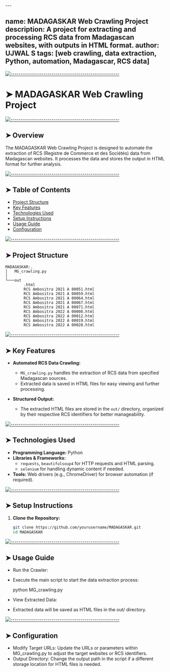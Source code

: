 <!-- ⚠️ This README has been generated from the file(s) "blueprint.md" ⚠️-->---
name: MADAGASKAR Web Crawling Project
description: A project for extracting and processing RCS data from Madagascan websites, with outputs in HTML format.
author: UJWAL S
tags: [web crawling, data extraction, Python, automation, Madagascar, RCS data]
---


[![-----------------------------------------------------](https://raw.githubusercontent.com/andreasbm/readme/master/assets/lines/colored.png)](#madagaskar-web-crawling-project)

# ➤ MADAGASKAR Web Crawling Project


[![-----------------------------------------------------](https://raw.githubusercontent.com/andreasbm/readme/master/assets/lines/colored.png)](#overview)

## ➤ Overview
The MADAGASKAR Web Crawling Project is designed to automate the extraction of RCS (Registre de Commerce et des Sociétés) data from Madagascan websites. It processes the data and stores the output in HTML format for further analysis.


[![-----------------------------------------------------](https://raw.githubusercontent.com/andreasbm/readme/master/assets/lines/colored.png)](#table-of-contents)

## ➤ Table of Contents
- [Project Structure](#project-structure)
- [Key Features](#key-features)
- [Technologies Used](#technologies-used)
- [Setup Instructions](#setup-instructions)
- [Usage Guide](#usage-guide)
- [Configuration](#configuration)


[![-----------------------------------------------------](https://raw.githubusercontent.com/andreasbm/readme/master/assets/lines/colored.png)](#project-structure)

## ➤ Project Structure

    MADAGASKAR:.
    │   MG_crawling.py
    │
    └───out
            .html
            RCS Ambositra 2021 A 00051.html
            RCS Ambositra 2021 A 00059.html
            RCS Ambositra 2021 A 00064.html
            RCS Ambositra 2021 A 00067.html
            RCS Ambositra 2021 A 00071.html
            RCS Ambositra 2022 A 00008.html
            RCS Ambositra 2022 A 00012.html
            RCS Ambositra 2022 A 00019.html
            RCS Ambositra 2022 A 00020.html



[![-----------------------------------------------------](https://raw.githubusercontent.com/andreasbm/readme/master/assets/lines/colored.png)](#key-features)

## ➤ Key Features
- **Automated RCS Data Crawling:**
  - `MG_crawling.py` handles the extraction of RCS data from specified Madagascan sources.
  - Extracted data is saved in HTML files for easy viewing and further processing.

- **Structured Output:**
  - The extracted HTML files are stored in the `out/` directory, organized by their respective RCS identifiers for better manageability.


[![-----------------------------------------------------](https://raw.githubusercontent.com/andreasbm/readme/master/assets/lines/colored.png)](#technologies-used)

## ➤ Technologies Used
- **Programming Language:** Python
- **Libraries & Frameworks:**
  - `requests`, `beautifulsoup4` for HTTP requests and HTML parsing.
  - `selenium` for handling dynamic content if needed.
- **Tools:** Web drivers (e.g., ChromeDriver) for browser automation (if required).


[![-----------------------------------------------------](https://raw.githubusercontent.com/andreasbm/readme/master/assets/lines/colored.png)](#setup-instructions)

## ➤ Setup Instructions
1. **Clone the Repository:**
   ```bash
   git clone https://github.com/yourusername/MADAGASKAR.git
   cd MADAGASKAR


[![-----------------------------------------------------](https://raw.githubusercontent.com/andreasbm/readme/master/assets/lines/colored.png)](#usage-guide)

## ➤ Usage Guide
 - Run the Crawler:
 - Execute the main script to start the data extraction process:

    python MG_crawling.py

- View Extracted Data:
 - Extracted data will be saved as HTML files in the out/ directory.


[![-----------------------------------------------------](https://raw.githubusercontent.com/andreasbm/readme/master/assets/lines/colored.png)](#configuration)

## ➤ Configuration
 - Modify Target URLs: Update the URLs or parameters within MG_crawling.py to adjust the target websites or RCS identifiers.
 - Output Directory: Change the output path in the script if a different storage location for HTML files is needed.